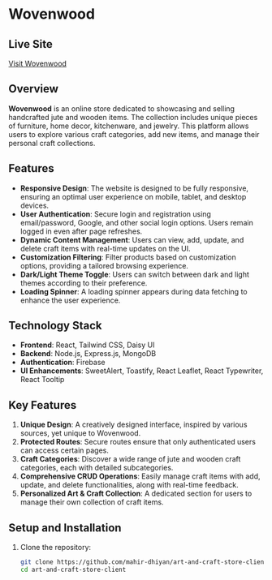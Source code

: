 # Wovenwood

## Live Site
[Visit Wovenwood](https://b9a10-art-and-craft.web.app/)

## Overview
**Wovenwood** is an online store dedicated to showcasing and selling handcrafted jute and wooden items. The collection includes unique pieces of furniture, home decor, kitchenware, and jewelry. This platform allows users to explore various craft categories, add new items, and manage their personal craft collections.

## Features
- **Responsive Design**: The website is designed to be fully responsive, ensuring an optimal user experience on mobile, tablet, and desktop devices.
- **User Authentication**: Secure login and registration using email/password, Google, and other social login options. Users remain logged in even after page refreshes.
- **Dynamic Content Management**: Users can view, add, update, and delete craft items with real-time updates on the UI.
- **Customization Filtering**: Filter products based on customization options, providing a tailored browsing experience.
- **Dark/Light Theme Toggle**: Users can switch between dark and light themes according to their preference.
- **Loading Spinner**: A loading spinner appears during data fetching to enhance the user experience.

## Technology Stack
- **Frontend**: React, Tailwind CSS, Daisy UI
- **Backend**: Node.js, Express.js, MongoDB
- **Authentication**: Firebase
- **UI Enhancements**: SweetAlert, Toastify, React Leaflet, React Typewriter, React Tooltip

## Key Features
1. **Unique Design**: A creatively designed interface, inspired by various sources, yet unique to Wovenwood.
2. **Protected Routes**: Secure routes ensure that only authenticated users can access certain pages.
3. **Craft Categories**: Discover a wide range of jute and wooden craft categories, each with detailed subcategories.
4. **Comprehensive CRUD Operations**: Easily manage craft items with add, update, and delete functionalities, along with real-time feedback.
5. **Personalized Art & Craft Collection**: A dedicated section for users to manage their own collection of craft items.

## Setup and Installation
1. Clone the repository:
   ```bash
   git clone https://github.com/mahir-dhiyan/art-and-craft-store-client/tree/main
   cd art-and-craft-store-client
